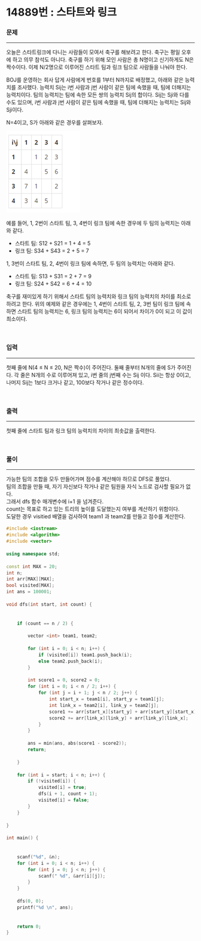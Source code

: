 14889번 : 스타트와 링크
=============

### 문제
***
오늘은 스타트링크에 다니는 사람들이 모여서 축구를 해보려고 한다. 축구는 평일 오후에 하고 의무 참석도 아니다. 축구를 하기 위해 모인 사람은 총 N명이고 신기하게도 N은 짝수이다. 이제 N/2명으로 이루어진 스타트 팀과 링크 팀으로 사람들을 나눠야 한다.

BOJ를 운영하는 회사 답게 사람에게 번호를 1부터 N까지로 배정했고, 아래와 같은 능력치를 조사했다. 능력치 Sij는 i번 사람과 j번 사람이 같은 팀에 속했을 때, 팀에 더해지는 능력치이다. 팀의 능력치는 팀에 속한 모든 쌍의 능력치 Sij의 합이다. Sij는 Sji와 다를 수도 있으며, i번 사람과 j번 사람이 같은 팀에 속했을 때, 팀에 더해지는 능력치는 Sij와 Sji이다.

N=4이고, S가 아래와 같은 경우를 살펴보자.

![사진](./14889번_스타트와_링크(1).png)

예를 들어, 1, 2번이 스타트 팀, 3, 4번이 링크 팀에 속한 경우에 두 팀의 능력치는 아래와 같다.

- 스타트 팀: S12 + S21 = 1 + 4 = 5
- 링크 팀: S34 + S43 = 2 + 5 = 7

1, 3번이 스타트 팀, 2, 4번이 링크 팀에 속하면, 두 팀의 능력치는 아래와 같다.

- 스타트 팀: S13 + S31 = 2 + 7 = 9
- 링크 팀: S24 + S42 = 6 + 4 = 10

축구를 재미있게 하기 위해서 스타트 팀의 능력치와 링크 팀의 능력치의 차이를 최소로 하려고 한다. 위의 예제와 같은 경우에는 1, 4번이 스타트 팀, 2, 3번 팀이 링크 팀에 속하면 스타트 팀의 능력치는 6, 링크 팀의 능력치는 6이 되어서 차이가 0이 되고 이 값이 최소이다.

<br>

### 입력
***

첫째 줄에 N(4 ≤ N ≤ 20, N은 짝수)이 주어진다. 둘째 줄부터 N개의 줄에 S가 주어진다. 각 줄은 N개의 수로 이루어져 있고, i번 줄의 j번째 수는 Sij 이다. Sii는 항상 0이고, 나머지 Sij는 1보다 크거나 같고, 100보다 작거나 같은 정수이다.

<br>

### 출력
***

첫째 줄에 스타트 팀과 링크 팀의 능력치의 차이의 최솟값을 출력한다.

<br>

### 풀이
***

가능한 팀의 조합을 모두 만들어가며 점수를 계산해야 하므로 DFS로 풀었다. <br>
팀의 조합을 만들 때, 자기 자신보다 작거나 같은 팀원을 자식 노드로 검사할 필요가 없다.<br>
그래서 dfs 함수 매개변수에 i+1 을 넘겨준다. <br>
count는 목표로 하고 있는 트리의 높이를 도달했는지 여부를 계산하기 위함이다. <br>
도달한 경우 visitied 배열을 검사하여 team1 과 team2를 만들고 점수를 계산한다. <br>





```c++
#include <iostream>
#include <algorithm>
#include <vector>

using namespace std;

const int MAX = 20;
int n;
int arr[MAX][MAX];
bool visited[MAX];
int ans = 100001;

void dfs(int start, int count) {


	if (count == n / 2) {

		vector <int> team1, team2;

		for (int i = 0; i < n; i++) {
			if (visited[i]) team1.push_back(i);
			else team2.push_back(i);
		}

		int score1 = 0, score2 = 0;
		for (int i = 0; i < n / 2; i++) {
			for (int j = i + 1; j < n / 2; j++) {
				int start_x = team1[i], start_y = team1[j];
				int link_x = team2[i], link_y = team2[j];
				score1 += arr[start_x][start_y] + arr[start_y][start_x];
				score2 += arr[link_x][link_y] + arr[link_y][link_x];
			}
		}

		ans = min(ans, abs(score1 - score2));
		return;

	}

	for (int i = start; i < n; i++) {
		if (!visited[i]) {
			visited[i] = true;
			dfs(i + 1, count + 1);              
			visited[i] = false;			 
		}
	}

}

int main() {


	scanf("%d", &n);
	for (int i = 0; i < n; i++) {
		for (int j = 0; j < n; j++) {
			scanf(" %d", &arr[i][j]);
		}
	}

	dfs(0, 0);
	printf("%d \n", ans);


	return 0;
}
```
